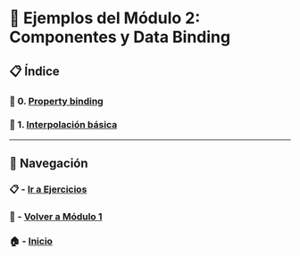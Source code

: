 # 🧪 Ejemplos del Módulo 2: Componentes y Data Binding

## 📋 Índice

### 🧪 0. [Property binding](./Enunciados/Ejemplo_0.md)  
### 🧪 1. [Interpolación básica](./Enunciados/Ejemplo_1.md)

---

## 🔁 Navegación

### 📋 - [Ir a Ejercicios](../Ejercicios/README.md)

### 📘 - [Volver a Módulo 1](../Modulo_1.md)

### 🏠 - [Inicio](../../../README.md)

